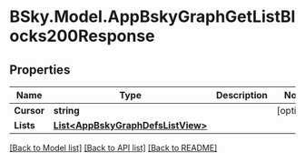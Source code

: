 # BSky.Model.AppBskyGraphGetListBlocks200Response

## Properties

Name | Type | Description | Notes
------------ | ------------- | ------------- | -------------
**Cursor** | **string** |  | [optional] 
**Lists** | [**List&lt;AppBskyGraphDefsListView&gt;**](AppBskyGraphDefsListView.md) |  | 

[[Back to Model list]](../README.md#documentation-for-models) [[Back to API list]](../README.md#documentation-for-api-endpoints) [[Back to README]](../README.md)


